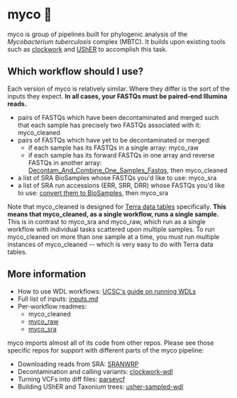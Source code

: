 # myco 🍄
myco is group of pipelines built for phylogenic analysis of the _Mycobacterium tuberculosis_ complex (MBTC). It builds upon existing tools such as [clockwork](https://github.com/iqbal-lab-org/clockwork) and [UShER](https://www.nature.com/articles/s41588-021-00862-7) to accomplish this task.

## Which workflow should I use?
Each version of myco is relatively similar. Where they differ is the sort of the inputs they expect. **In all cases, your FASTQs must be paired-end Illumina reads.**
* pairs of FASTQs which have been decontaminated and merged such that each sample has precisely two FASTQs associated with it: myco_cleaned
* pairs of FASTQs which have yet to be decontaminated or merged:
  * if each sample has its FASTQs in a single array: myco_raw
  * if each sample has its forward FASTQs in one array and reverse FASTQs in another array: [Decontam_And_Combine_One_Samples_Fastqs](https://dockstore.org/workflows/github.com/aofarrel/clockwork-wdl/Decontam_And_Combine_One_Samples_Fastqs), then myco_cleaned
* a list of SRA BioSamples whose FASTQs you'd like to use: myco_sra
* a list of SRA run accessions (ERR, SRR, DRR) whose FASTQs you'd like to use: [convert them to BioSamples](https://dockstore.org/workflows/github.com/aofarrel/SRANWRP/get_biosample_accessions_from_run_accessions:main?tab=info), then myco_sra

Note that myco_cleaned is designed for [Terra data tables](https://support.terra.bio/hc/en-us/articles/360025758392) specifically. **This means that myco_cleaned, as a single workflow, runs a single sample.** This is in contrast to myco_sra and myco_raw, which run as a single workflow with individual tasks scattered upon multiple samples. To run myco_cleaned on more than one sample at a time, you must run multiple instances of myco_cleaned -- which is very easy to do with Terra data tables.

## More information
* How to use WDL workflows: [UCSC's guide on running WDLs](https://github.com/ucsc-cgp/training-resources/blob/main/WDL/running_a_wdl.md)
* Full list of inputs: [inputs.md](./doc/inputs.md)
* Per-workflow readmes:
  * myco_cleaned
  * [myco_raw](./doc/myco_raw.md)
  * [myco_sra](./doc/myco_sra.md)

myco imports almost all of its code from other repos. Please see those specific repos for support with different parts of the myco pipeline:
* Downloading reads from SRA: [SRANWRP](https://github.com/aofarrel/SRANWRP)
* Decontamination and calling variants: [clockwork-wdl](https://github.com/aofarrel/clockwork-wdl)
* Turning VCFs into diff files: [parsevcf](https://github.com/lilymaryam/parsevcf)
* Building UShER and Taxonium trees: [usher-sampled-wdl](https://github.com/aofarrel/usher-sampled-wdl)


